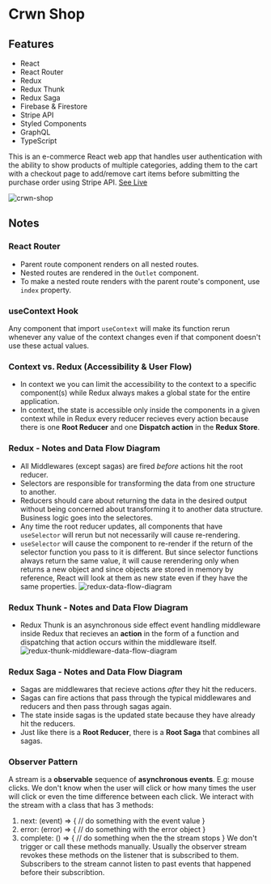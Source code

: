# Crwn Shop
## Features
- React
- React Router
- Redux
- Redux Thunk
- Redux Saga
- Firebase & Firestore
- Stripe API
- Styled Components
- GraphQL
- TypeScript

This is an e-commerce React web app that handles user authentication with the ability to show products of multiple categories, adding them to the cart with a checkout page to add/remove cart items before submitting the purchase order using Stripe API.
[See Live](https://comshop.netlify.app/)

![crwn-shop](https://i.ibb.co/3TGtdcj/crwnshop.png)

## Notes
### React Router
- Parent route component renders on all nested routes.
- Nested routes are rendered in the `Outlet` component.
- To make a nested route renders with the parent route's component, use `index` property.

### useContext Hook
Any component that import `useContext` will make its function rerun whenever any value of the context changes even if that component doesn't use these actual values.

### Context vs. Redux (Accessibility & User Flow)
- In context we you can limit the accessibility to the context to a specific component(s) while Redux always makes a global state for the entire application.
- In context, the state is accessible only inside the components in a given context while in Redux every reducer recieves every action because there is one **Root Reducer** and one **Dispatch action** in the **Redux Store**.

### Redux - Notes and Data Flow Diagram
- All Middlewares (except sagas) are fired _before_ actions hit the root reducer.
- Selectors are responsible for transforming the data from one structure to another.
- Reducers should care about returning the data in the desired output without being concerned about transforming it to another data structure. Business logic goes into the selectores.
- Any time the root reducer updates, all components that have `useSelector` will rerun but not necessarily will cause re-rendering.
- `useSelector` will cause the component to re-render if the return of the selector function you pass to it is different. But since selector functions always return the same value, it will cause rerendering only when returns a new object and since objects are stored in memory by reference, React will look at them as new state even if they have the same properties.
![redux-data-flow-diagram](https://i.ibb.co/gF2bPFq/Redux-min.png)

### Redux Thunk - Notes and Data Flow Diagram
- Redux Thunk is an asynchronous side effect event handling middleware inside Redux that recieves an **action** in the form of a function and dispatching that action occurs within the middleware itself.
![redux-thunk-middleware-data-flow-diagram](https://i.ibb.co/1Kk0kkY/Redux-thunk-min.png)

### Redux Saga - Notes and Data Flow Diagram
- Sagas are middlewares that recieve actions _after_ they hit the reducers.
- Sagas can fire actions that pass through the typical middlewares and reducers and then pass through sagas again.
- The state inside sagas is the updated state because they have already hit the reducers.
- Just like there is a **Root Reducer**, there is a **Root Saga** that combines all sagas.

### Observer Pattern
A stream is a **observable** sequence of **asynchronous events**. E.g: mouse clicks. We don't know when the user will click or how many times the user will click or even the time difference between each click.
We interact with the stream with a class that has 3 methods:
1. next: (event) => { // do something with the event value }
2. error: (error) => { // do something with the error object }
3. complete: () => { // do something when the the stream stops }
We don't trigger or call these methods manually. Usually the observer stream revokes these methods on the listener that is subscribed to them.
Subscribers to the stream cannot listen to past events that happened before their subscribtion.